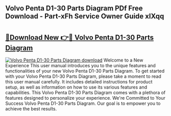 ## Volvo Penta D1-30 Parts Diagram PDf Free Download - Part-xFh Service Owner Guide xlXqq

# <h2><a href="http://dfsby49.blite.top/?on=Volvo+Penta+D1-30+Parts+Diagram">🔗Download New 👉🔴 Volvo Penta D1-30 Parts Diagram</a></h2>

[![Volvo Penta D1-30 Parts Diagram download](https://i.imgur.com/lujVjoI.png)](http://dfsby49.blite.top/?on=Volvo+Penta+D1-30+Parts+Diagram)
Welcome to a New Experience This user manual introduces you to the unique features and functionalities of your new Volvo Penta D1-30 Parts Diagram. To get started with your Volvo Penta D1-30 Parts Diagram, please take a moment to read this user manual carefully. It includes detailed instructions for product setup, as well as information on how to use its various features and capabilities. This Volvo Penta D1-30 Parts Diagram comes with a plethora of features designed to personalize your experience. We're Committed to Your Success Volvo Penta D1-30 Parts Diagram. Our goal is to empower you to achieve the best results.
